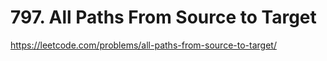 # 797. All Paths From Source to Target

https://leetcode.com/problems/all-paths-from-source-to-target/